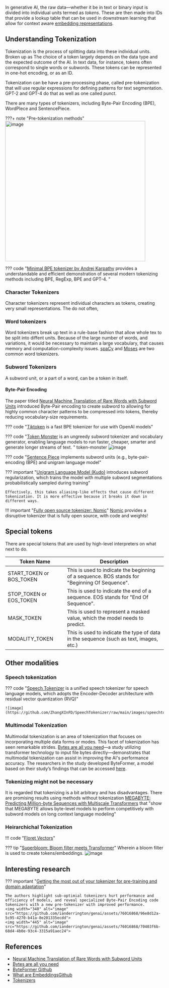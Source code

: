 
In generative AI, the raw data—whether it be in text or binary input is divided into individual units termed as *tokens*. These are then made into IDs that provide a lookup table that can be used in downstream learning that allow for context aware [embedding representations](../architectures/embedding.md).

## Understanding Tokenization
Tokenization is the process of splitting data into these individual units. Broken up as The choice of a token largely depends on the data type and the expected outcome of the AI. In text data, for instance, tokens often correspond to single words or subwords. These tokens can be represented in one-hot encoding, or as an ID.

Tokenization can be have a pre-processing phase, called pre-tokenization that will use regular expressions for defining patterns for text segmentation. GPT-2 and GPT-4 do that as well as one called punct.

There are many types of tokenizers, including Byte-Pair Encoding (BPE), WordPIece and SentencePiece. 

???+ note "Pre-tokenization methods"
    <img width="445" alt="image" src="https://github.com/ianderrington/genai/assets/76016868/050ce1cc-2d11-4d98-a178-af706d149aa9">

??? code "[Minimal BPE tokenizer by Andrej Karpathy](https://github.com/karpathy/minbpe) provides a understandable and efficient demonstration of several modern tokenizing methods including BPE, RegExp, BPE and GPT-4. "


### Character Tokenizers
Character tokenizers represent individual characters as tokens, creating very small representations. The do not often, 

### Word tokenizers
Word tokenizers break up text in a rule-base fashion that allow whole tex to be split into diffent units. Because of the large number of words, and variations, it would be necessary to maintain a large vocabulary, that causes memory and computation-complexity issues. [spaCy](https://spacy.io/) and [Moses](http://www.statmt.org/moses/?n=Development.GetStarted) are two common word tokenizers.

### Subword Tokenizers

A subword unit, or a part of a word, can be a token in itself. 


#### Byte-Pair Encoding

The paper titled [Neural Machine Translation of Rare Words with Subword Units](https://arxiv.org/pdf/1508.07909.pdf) introduced Byte-Pair encoding to create subword to allowing for highly common character patterns to be compressed into tokens, thereby reducing vocabulary-size requirements. 


??? code "[Tiktoken](https://github.com/openai/tiktoken) is a fast BPE tokenizer for use with OpenAI models"

??? code "[Token Monster](https://github.com/alasdairforsythe/tokenmonster) is an ungreedy subword tokenizer and vocabulary generator, enabling language models to run faster, cheaper, smarter and generate longer streams of text. " token-monster
    ![image](https://github.com/ianderrington/genai/assets/76016868/97a33624-1281-49d9-aa3a-9a4bedd689f0)

??? code "[Sentence Piece](https://github.com/google/sentencepiece) implements subword units (e.g., byte-pair-encoding (BPE) and unigram language model"

??? important "[Unigram Language Model (Kudo)](https://arxiv.org/pdf/1804.10959.pdf) introduces subword regularization, which trains the model with multiple subword segmentations probabilistically sampled during training" 

    Effectively, this takes aliasing-like effects that cause different tokenization. It is more effective because it breaks it down in different ways.

!!! important "[Fully open source tokenizer: Nomic](https://github.com/nomic-ai/contrastors)"
    [Nomic](https://blog.nomic.ai/posts/nomic-embed-text-v1) provides a disruptive tokenizer that is fully open source, with code and weights!


## Special tokens

There are special tokens that are used by high-level interpreters on what next to do.

| Token Name | Description |
| --- | --- |
| START_TOKEN or BOS_TOKEN | This is used to indicate the beginning of a sequence. BOS stands for "Beginning Of Sequence". |
| STOP_TOKEN or EOS_TOKEN | This is used to indicate the end of a sequence. EOS stands for "End Of Sequence". |
| MASK_TOKEN | This is used to represent a masked value, which the model needs to predict. |
| MODALITY_TOKEN | This is used to indicate the type of data in the sequence (such as text, images, etc.) |

## Other modalities

### Speech tokenization

??? code "[Speech Tokenizer](https://github.com/zhangxinfd/speechtokenizer)  is a unified speech tokenizer for speech language models, which adopts the Encoder-Decoder architecture with residual vector quantization (RVQ)"

    ![image](https://github.com/ZhangXInFD/SpeechTokenizer/raw/main/images/speechtokenizer_framework.jpg)

### Multimodal Tokenization

Multimodal tokenization is an area of tokenization that focuses on incorporating multiple data forms or modes. This facet of tokenization has seen remarkable strides. [Bytes are all you need](https://arxiv.org/pdf/2306.00238.pdf)—a study utilizing transformer technology to input file bytes directly—demonstrates that multimodal tokenization can assist in improving the AI's performance accuracy. The researchers in the study developed ByteFormer, a model based on their study’s findings that can be accessed [here](https://github.com/apple/ml-cvnets/tree/main/examples/byteformer).

### Tokenizing might not be necessary

It is regarded that tokenizing is a bit arbitrary and has disadvantages. There are promising results using methods without tokenization [MEGABYTE: Predicting Million-byte Sequences with Multiscale Transformers](https://arxiv.org/pdf/2305.07185) that "show that MEGABYTE allows byte-level models to perform competitively with subword models on long context language modeling"


### Heirarchichal Tokenization
!!! code "[Floret Vectors](https://explosion.ai/blog/floret-vectors)"

??? tip "[Superbloom: Bloom filter meets Transformer](https://arxiv.org/pdf/2002.04723.pdf)"
    Wherein a bloom filter is used to create tokens/embeddings.
    ![image](https://github.com/ianderrington/genai/assets/76016868/5ba71e69-7eaa-416c-b09a-940e016db145)

## Interesting research

??? important "[Getting the most out of your tokenizer for pre-training and domain adaptation](https://arxiv.org/pdf/2402.01035.pdf)"

    The authors highlight sub-optimial tokenizers hurt performance and efficiency of models, and reveal specialized Byte-Pair Encoding code tokenizers with a new pre-tokenizer with improved performance. 
    <img width="340" alt="image" src="https://github.com/ianderrington/genai/assets/76016868/96e8d12a-5c95-4270-b41a-8e201335ecdd">
    <img width="445" alt="image" src="https://github.com/ianderrington/genai/assets/76016868/70403f6b-68d4-4b0e-93c4-3315a91aec24">


## References

- [Neural Machine Translation of Rare Words with Subword Units](https://arxiv.org/pdf/1508.07909.pdf)
- [Bytes are all you need](https://arxiv.org/pdf/2306.00238.pdf)
- [ByteFormer Github](https://github.com/apple/ml-cvnets/tree/main/examples/byteformer)
- [What are Embeddings](http://vickiboykis.com/what_are_embeddings/)[Github](https://github.com/veekaybee/what_are_embeddings/blob/main/README.md)
- [Tokenizers](https://huggingface.co/docs/transformers/en/tokenizer_summary)


[^n1]: [Token Monster](https://github.com/alasdairforsythe/tokenmonster)
